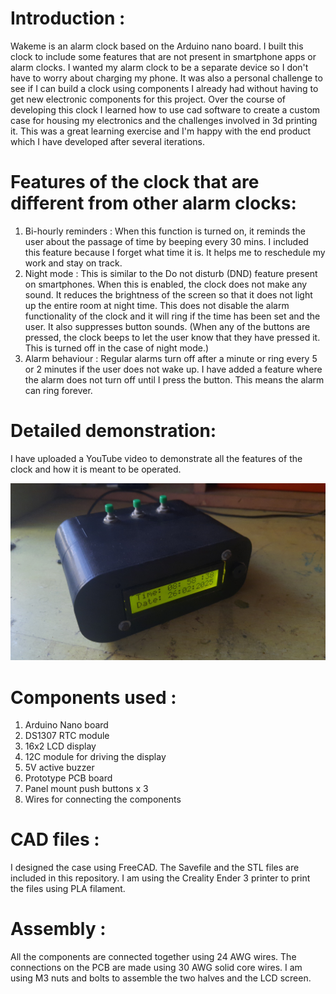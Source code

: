 # Introduction :
Wakeme is an alarm clock based on the Arduino nano board. I built this clock to include some features that are not present in smartphone apps or alarm clocks. I wanted my alarm clock to be a separate device so I don't have to worry about charging my phone. It was also a personal challenge to see if I can build a clock using components I already had without having to get new electronic components for this project.
Over the course of developing this clock I learned how to use cad software to create a custom case for housing my electronics and the challenges involved in 3d printing it. This was a great learning exercise and I'm happy with the end product which I have developed after several iterations.

# Features of the clock that are different from other alarm clocks:
1)  Bi-hourly reminders : When this function is turned on, it reminds the user about the passage of time by beeping every 30 mins. I included this feature because I forget what time it is. It helps me to reschedule my work and stay on track.
2) Night mode : This is similar to the Do not disturb (DND) feature present on smartphones. When this is enabled, the clock does not make any sound. It reduces the brightness of the screen so that it does not light up the entire room at night time. This does not disable the alarm functionality of the clock and it will ring if the time has been set and the user. It also suppresses button sounds. (When any of the buttons are pressed, the clock beeps to let the user know that they have pressed it. This is turned off in the case of night mode.)
3) Alarm behaviour : Regular alarms turn off after a minute or ring every 5 or 2 minutes if the user does not wake up. I have added a feature where the alarm does not turn off until I press the button. This means the alarm can ring forever.
# Detailed demonstration:
I have uploaded a YouTube video to demonstrate all the features of the clock and how it is meant to be operated.

[![Click this link](https://github.com/karthik4j/arduino-clock/blob/main/pictures-of-clock/top.jpg?raw=true)](https://www.youtube.com/watch?v=m_OycEsYVDI)

# Components used :
1) Arduino Nano board
2) DS1307 RTC module
3) 16x2 LCD display
4) 12C module for driving the display
5) 5V active buzzer
6) Prototype PCB board
7) Panel mount push buttons x 3
8) Wires for connecting the components

# CAD files :
I designed the case using FreeCAD. The Savefile and the STL files are included in this repository. I am using the Creality Ender 3 printer to print the files using PLA filament.

# Assembly :
All the components are connected together using 24 AWG wires. The connections on the PCB are made using 30 AWG solid core wires. I am using M3 nuts and bolts to assemble the two halves and the LCD screen.
